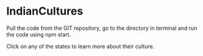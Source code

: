 # IndianCultures

Pull the code from the GIT repository, go to the directory in terminal and run the code using npm start.

Click on any of the states to learn more about their culture.
